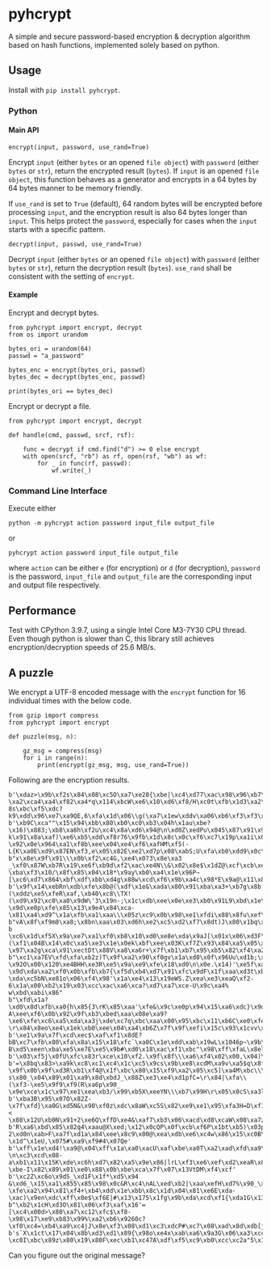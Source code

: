 # pyhcrypt

A simple and secure password-based encryption & decryption algorithm based on hash functions, implemented solely based on python.

## Usage

Install with `pip install pyhcrypt`.

### Python

#### Main API

`encrypt(input, password, use_rand=True)`

Encrypt `input` (either `bytes` or an opened `file object`) with `password` (either `bytes` or `str`), return the encrypted result (`bytes`). If `input` is an opened `file object`, this function behaves as a generator and encrypts in a 64 bytes by 64 bytes manner to be memory friendly.

If `use_rand` is set to `True` (default), 64 random bytes will be encrypted before processing `input`, and the encryption result is also 64 bytes longer than `input`. This helps protect the `password`, especially for cases when the `input` starts with a specific pattern.

`decrypt(input, passwd, use_rand=True)`

Decrypt `input` (either `bytes` or an opened `file object`) with `password` (either `bytes` or `str`), return the decryption result (`bytes`). `use_rand` shall be consistent with the setting of `encrypt`.

#### Example

Encrypt and decrypt bytes.

```
from pyhcrypt import encrypt, decrypt
from os import urandom

bytes_ori = urandom(64)
passwd = "a_password"

bytes_enc = encrypt(bytes_ori, passwd)
bytes_dec = decrypt(bytes_enc, passwd)

print(bytes_ori == bytes_dec)
```

Encrypt or decrypt a file.

```
from pyhcrypt import encrypt, decrypt

def handle(cmd, passwd, srcf, rsf):

	func = decrypt if cmd.find("d") >= 0 else encrypt
	with open(srcf, "rb") as rf, open(rsf, "wb") as wf:
		for _ in func(rf, passwd):
			wf.write(_)
```

### Command Line Interface

Execute either

`python -m pyhcrypt action password input_file output_file`

or

`pyhcrypt action password input_file output_file`

where `action` can be either `e` (for encryption) or `d` (for decryption), `password` is the password, `input_file` and `output_file` are the corresponding input and output file respectively.

## Performance

Test with CPython 3.9.7, using a single Intel Core M3-7Y30 CPU thread. Even though python is slower than C, this library still achieves encryption/decryption speeds of 25.6 MB/s.

## A puzzle

We encrypt a UTF-8 encoded message with the `encrypt` function for 16 individual times with the below code.

```
from gzip import compress
from pyhcrypt import encrypt

def puzzle(msg, n):

	gz_msg = compress(msg)
	for i in range(n):
		print(encrypt(gz_msg, msg, use_rand=True))
```

Following are the encryption results.

```
b'\xdaz>\x9b\xf2s\x84\x08\xc5O\xa7\xe28{\xbe|\xc4\xd77\xac\x98\x96\xb7\xb9\xf8\xcc@\x94\x1b\x06\xbb\xae\x84\xbc\x9e\xcaN\xd6\xc4\xc9\xca\x07 \xa2\xca4\xa4\xf82\xa4*q\x114\xbcW\xe6\x10\xd6\xf8/H\xc0t\xfb\x1d3\xa2\x9d\xa9H\n\xbf\xf8\x90{\x0f\xf3/b|\xe9\x9b\x95\xbd\xb2\x11Ri$)7\xb4\xd8\xdc\x0e+\x9fL<\x1cH\xb4\x01;\x03\xfb{\x1bj\x00gC\xd3\x91\xb4\xd4M\x85\xc72P\x9aI\x86\tlV\xd7\x0e["\xea\xef\xfb\xe5\x8fl 8s\xbc\xf5\xdc?k9\xdd\x96\xe7\xa9QE,6\xfa\x1d\x06\\g(\xa7\x1ew\xddv\xa06\xb6\xf3\xf3\xf2\xbb\x9a@\x0c\x0c\xe9\xaf\xb1;\xed'
b'\xb9C\xca""\x15\x94\xbb\x80\xb0\xc0\xb3\x04h\x1au\xbe?\x16)\x883;\xb8\xa8h\xf2u\xc4\x8a\xd6\x94@\n\xd0Z\xedPu\x045\x87\x91\x9eO\x8c\xb7\xf3O9\xdcW\xeay\x84d\x91v\xeb\x99\xea\x10f\xcd\xc7 k\x91\x8a\xaf)\xe6\xb5\xdd\xf8r76\x9fb\x1d\x8c\x0c\xf6\xc7\x19p\xa1i\x03NA=\xd2&\xff>1a\xf6\x18Wx>p\xf4\xf06=L\xadg\xb5\xfe\x08T,c6]\xf0\x8er_-\x92\x0e\x964\xa1\xf8b\xee\x04\xe4\xf6\xafHM\xf5(-L{K\xa0E\xd9\x87EN\xf3,e\x05\x82E\xe2\xd7p\x08\xabS;U\xfa\xb0\xdd9\x0c\x86D\xb3\xec_\xec\xe1\x15pj.\xe9'
b"x\x8e\x9f\x91\\\x0b\xf2\xc4G,\xe4\x073\x8e\xa3 _\xf0\x87W\xb7R\x19\xe6f\xb9d\xf2\xac\xe4N\\&\x02\x8e$\x1dZ@\xcf\xcb\xe7\xccd\xe8\xcb\x88\x10\xd5v\x08\xa2/\xd2\xf5y\x18_Sz)\xdc>^NM\x92'd\x1c\xb8\xa3|\x00e\xa5\x1fe\xf5\xef,!\xaf2+\xc1\xfcL\xd7_\xd2/\x93\xa3@3|\x0c\xa1\xec\xde\xae\x18\xefY\xabcF\xb9z4 \xba\xf3\x10/\x8f\x85\x04\x18*\x9ay\xb0\xa4\x1e\x96P~[\xc6\xd7\x864\xbf\xdf\xbb\xd4g\x88w\xcd\xf6\x9b\xa4c\x98*E\x9a@\x11\x84p\x1f\x9f\xfb<^g7v\x9c\xd96\x0e\xf6J\x01\x93Ou\xb8\t\x15\xcd\xe9\xed<\x99y\xdc"
b'\x9f\x14\xebRn\xdb\xfe\x8b@(\xdf\x1e&\xada\x80\x91\xba\xa3+\xb7g\x8b!\xe0$\xe3\xd3\xa2\x12c6\x04h\xd6\x03\x83\x89\xb0\xf5;(\xddz\xe5\xfeR\xaf,\xb40\xc8\\TX!(\xd9\x92\xc0\xa0\x9dW\'3\x19n-;\x1c\xdb\xee\x0e\xe3\xb0\x91L9\xbd\x1e\xef\xe9\xb3\xc5\xb6+\xf1\xd26&\xceK\xaa\xa4l\x9e^\xb3!\x0f\x91N,\xb0\x11b"\x85\xc0\xd3\x136xU\x8c\'X\xc5+\xef\xb0~\xc0\xc1\xa3\xe1g/\xb7q\x99M?\x9d\xe0p\xfe\x85\x13\x9e4\x84\xca-\x81\xa4\xd9^\x1a\xfb\xa1\xaa\\\x05z\xc9\x0b\x98\xe1\xfdi\x88\x8fu\xef\xea\xf5\xef\x8f\xf7\xf5bf\x9f\x14\x98r\x8f\xe0\xa4P\xe8'
b"vA\x8f\xf9m8\xa8;\x8bn\xaa\x03\xd6h\xe2\xc5\xd2\xf7\x8dt)J\x80\x1bq\xc2GC\xdfa\xdf\x81\xea\xc5'\xdfU\xf7i\x1f:-b \xc6\x1d\xf5X\x9a\xe7\xa1\xf0\xb8\x10\xd0\xe8e\xda\x9aJ[\x01x\x06\xd3F\xb5\n\xca\xf7\x85uV\xb1*(\xf1\x04B\x14\x0c\xa5\xe3\x1e\x0ek\xbf\xee\x03K\xf7Z\x93\x84\xa5\x05\xd0\xd89\x8e\x18K\x01X\x8b\x8f\xf3f\xad\xb6\xaf\xf9O\x7f\x91\x8f@\xd6!\xd2&J\x01\x00h\xe7\xe7\xf2\x8dS\xa6|\x01_s5X\xb5\xa0\t\xfa<\xb4\xf9\xac\xa0\x8f?\x97\xa2g\xca\x91\xectDt\x88V\xa8\xa6r+\x7f\xb1\xb7\x95\xb5\x82\xf4\xa2\xe2\xa6\x1e\xdf7\xed\x15\xc2\xca;\x87"
b"\xc1\xa7EV\xfd\xfa\xb2z)T\x9f\xa2\x90\xf0gv\x1a\xd0\x0f\x96Uu\xd1b;\xfc\xe7\xd3dlu\xb0\x90\xab\xfd\xb5$\x0f\xe0\x80vK\x95\xb0\x80\x9a\xf5\xd2\xfc\xf6\xf5!7/7\x1bp[C-?\x92O\x00\x120\xe4BHH\xe3R\xe5\x9a\xe9\xfe\x18\xd0\n\x0e.\x14)'\xe5f\xaa\xa6\xb6\x08\xc6B6\xfb\x82?\x9d\xda\xa2\xf0\x0b\xfb\xb7{\xf5d\xb4\xd7\x91\xfc\x9dF\x1f\xaa\xd3t\xb3\x8c5\x93o\x9e\xad\xd3}@\xb7\xd1\xcc\xc9?\xda\xc5bN\xe81o\x06\xf4\x98'\x1a\xe4\x13\x19eWS.Z\xea\xe3\xeaQ\xf2-6\x1a\x00\xb2\x19\x03\xcc\xac\xa6\xca?\xd7\xa7\xce-U\x9c\xa4% w\xbd\xabi\x86"
b"\xfd\x1a?\xd0\x8d\xfb\xa0{h\x85{3\rK\x85\xaa'\xfe&\x9c\xe0p\x94\x15\xa6\xdc}\x9d\x18\x08i\x84s\xf8\x0c{\xe3\xd1\xdb=\x11g\x8e\x95\xa1\xe2,p\xf3Q\xc6\xfd\xae\xb5\x90&3\xcf\xe8\xb3\x04\xe8z\xd5\x91\xfb9\rTj\xb0\xf5 A\xee\xf6\x0b\x92\x9f\xb3\xbed\xaa\x08e\xa9?\xe6\xfe\xc6\xa5\xda\xa3j\xde\xc7q\xbc\xaa\x00\x95\xbc\x11\xb6C\xe0\xfeg\xd7'\xe6\xaa\xa7\xa2\x9a\xdf\xc5\xf0\xe2Q\xb3\x89\x0fn\x98?\r\x84\x8eo\xe4\x1ek\xb0\xee\x04\xa4\xb6Z\x7f\x9f\xefi\x15c\x93\x1cvv\xfc)\xed*\xa5\x0fN65\xccO\x15wP'\x8a\xbb(\xdb\x15t\x03\x17\xbc\x9aT\x93\xd8\x05\xec\x82\xa6\x07"
b'\xe1\x9a\x7f\xcd\xec$\xaf\xf1\x8dE?bB\xc7\xfb\x80\xfa\x8a\x15\x18\xfc`\xa0C\x1e\xdd\xab\x19wL\x1046p~\x9b\xd1f\xde\xea\x01n\'\xfc=\xaa\xbdJ\xa2<y\xfcyU\xd2\x8e\xc5\x19\xe2;\x84\xd2\xad\xcc<\x96\xec:\xc7\xf0\x0cA\xa9\xc7\x1fM\x15\xeb\xb6\x92\x10\x98Fz\x8fi~\xb1\xcb\x9f\x1d\xd5R\x8f\xdela\xe1G5\xd24\xe7\xfa\xb9\xef B\xd5\xeen\xba\xe5\xe7E\xe5\x9b#\xd0\x18\xac\xf1\xbc"\x98\xff\xfaL\x8elG\xf3V\x1b\xd4\xbbu\xc2\xd7\x01V\xa1\x0e/C\xfaH\xad\x1cS\x10a\xff\xaa\x06\xe1=d!\xdc\x82\n9\xf2\xd0\x03\xb6\xfb]\xa3\xf2\xec\x9e8\x89U\x9fWr\xff\x87\xf6'
b'\x03\xf5j\x0fU\xfc\x83r\xce\x10\xf2.\x9f\x8f\\\xa6\xf4\x02\x00,\x04)\xdcR\x1d\xb95\xbe\x03\x144+\xb0\xa1\xa9\xd0\x10\xa9{\xad\x01)/\xd8f\xc5\xc3GZ\x0c\xb0D\xae\xfb\xbc\x1b0"h\xe6\xd1\xc1\x8a+\x99/\xdbY\xe7S\xf2\xc7"s\xec\x8d\xb6\xc9\x9b\x0f\xa31b\xe8\xc5\xef\x07\x12v\xf6[\xb44q\xe0j\x1d\xb0\x8a\x9dn\xeb:\xcb|\xfe\xd3\x8a\x00\xb7;\xdd\xe4\xd7\xaf\x9b\xdc\x95\xf1\x8bHx\xfe\xd3@\xbe\x92\x18\x0c[\x94\xea\'\xaf:\xe9\xcf\xd2\x0c@\xe4qH\x97\x07\x05D\xc7k\x07`\xe8\th\xcd\x02c\x1cG\xd8N\x8fL\xc26>s+\xfe\x03\x8b\xa8$ttu\xe3\xe2\x82\xb7\x8b\x08'
b'=\x8bq\x83>\xa9k\xc8\xc1\xc4\x1c\xc5\x9cs\x9b\xe8\xcdM\xa9v\xa5$q\x8fR\xe9\x12<\xb9e{\x1a\xe7J*\xa0\xc7@>\xc9\xaeg^m\xf2\xdd.\xae\xfa\x87\x80\x8a\x96\xd3?\x9f\x0b\x9f\xd3R\xb1\xf4@\x1f\xbc\x80\x15\xf9\xa2\x05\xc5]\xa4M\xbc\\\xd1\x85\x8c\xc6\xd2EVXW?s\x80_\x04\x89\x01\xa9\x8d\xbdJ_\x88Z\xe3\xe4\xd1pfC=\r\x84|\xfa\\(\xf3-\xe5\x9f9\xf9(R\xa6p\x90_ \x9e\xce\x1c\x97\xe1\xea\xb3/\x99\xb5X\xeeYN\\\xb7\x99H\r\x05\x0cS\xa3l\x9a\\:F\xe2\xe3\x07\xc5H\x1f\xd167pd\xe2\x9b\x85\xd1\xca|O\xe0\x0e\x8eV\x04O\x87\xd1\xd9V\x08'
b'\xba3B\x95\x07O\x82Z-\x7f\xfd}\xa0G\xd5N&\x90\xf0z\xdc\x8aW\xc5S\x82\xe9\xe1\x95\xfa3H=D\xf1\x0f\x17\x10t\x1dr\x08B\xf7.\x89\xac\xa5\\\xa9\xb5dR<\\3W\x96,6d.\x84\xbbT\x89l\xdf\x96\x04\xebc\xe4\xaa\x1a\x80W\xf1\xed\xfc\x19\x03`\x9b\xb5,6[\x96s;\xf2k\xe5\xbe\x047\x90l\x80\xa4\xc3.\x0b\xdci\x89\xad\xf0\xe3\x1bf\xa9\xcdI*< \x88\x12U\xb0N\x91+2\xe6Q\xffD\xe4&\xaf7\xb3\x06\xacd\xd8\xcaW\x08\xa7z\x8b3\x18\x9c\x81ieO\xb5\xeb\xfe\x7f\xee\xb9\xbei\xa9g\xe3\xdca\xa4*\xeb\xc3\x91\x14\xadCW\xa2\xb1l\xd8\xa8\x13\xc8\xfe'
b'R\xa6\xbd\x85\x82q4\xaau@X\xed;\x12\x0cQP\x0f\xcb\xf6P\x1bt\xb5)\x03p"Vh\xf5\xfe\x0c\xa3\x981\xcf\x8e\\1\xaeG\xf0P\xb9\xd6\xf5\xad$!\x10\xf1\xe0\x9d\xa7\xc1\xf0\xb3\xcdD\xf6\xc6sz\xc2\xa5i\x976.F\xf7?2\xd0n\xab>F\xa7f\xd1a\x84\xee\x8c9\x00@\xea\xdb\xe6\xc4w\x86\x15\xc0B\xd1\xc2\xe2\x0c7\xa0\xc7\xdb\xaeZ\xdbL\xeb<\xb1T\x97n\xd9\x89B\x12tf\x85\x08`*n\x12l\xea\xaesY\xa8\xee\xf9`\xca\xd9\xac\xb4\x11\xda\x8c\xb4\xad\xfd\x06:^\xf6^\xb9\xffY\x9b\xba\x9f\xb0M\xff\x07y\xc9\xaa\x85 \x1d^\x1eU,\x075#\xa9\xf9#4\x07Qe'
b'\xff\x1e\xd4!\xa9@\x04\xff\x1a\xa0\xacU\xaf\xbe\xa0T\xa2\xad\xfd\xa9\xb9\xe9hix\xc7\x18\x98E\xe9\xccD\xc1a\x05\xa2\xf8\x1e/\xa1\xb36EN\xe2\x15dN\x05\xb2\xe7\x84C\xaa\xa2\xd0\xec\xb4\xee6\x0eg\xfa|\xab}\xda\xcd\xfc\x9e\xd1\xf9V:e\xe8\xf6(\x95\xf4N?\n\xc3\xcd\x08-a\xb1\x11\x15K\xde\xc6h\xd7\x82\xa5\x9e\x86|lrL\xf3\xe6\xef\xd2\xeaR\x813S\xe3a8\x07K\x02;\x8c\x18:\xe3\xc9\xd6\x12\xe4\xc30\xa8E\x02O(J7\t\x816o\x8d\x00\xc5\xf1b\xc7iZ\x17\xbd~s\xb7}\xa6\x0e>o+j \xbe-I\x82\x89\x01\xe0\x88\x0b\xbe\xca\x7f\x07\x13VtDM\xf4\xcf'
b'\xc2Z\xc6o\x9dS_\xd1F\x1f*\xd5\x94 &\xd6_\x15\xa1\x855\x85\x98\x0c&R\xc4\nAL\xed\xb2|\xaa\xefH\xd7%\x90_\x99Cg\xbcc\xc8J/tJ\x96P\xf2y\xf3\xe82\xe3kl)h\xaf\xcf\xd6\xe0\x85\x0b~|\xac\xc8\xfb\xd1\x9a\xb1\\\x94\xc8\x81\n\x909\xe2,\xc6\xeaH\x9a\xac#\xc18"@\xf9\x10\xe7\tQ\x96\xf2#K\xa7\x86-\xfe\xa2\x94\x81\xf4+\xb4\xdd\x1e\xbb\x8c\x1d\x04\x81\xe6E\xda-\xac)\x9en\xdc\xff\x0e$\xf6E|#\x13\x175\x1fg\x9b\xda\xcd\xf1{\xda1G\x13\xf6>R\x1b\xd9<"U\xbe\xdf\x17\xdd\xbd\x88\xc4\rF\x95\xffJ\x82\xb36\xa8\x8bl\xfft\x84\xbc\x8a'
b"\xb2\x1cH\xd3O\x81\x06\xf3\xaf\x16'=[\xc4\x00d>\x80\xa7\xc12\xfc$\xf8-\x98\x17\xe9\xb83\x99%\xa2\xb6\x9260c?\xf0\xc4=\xb4\xa9\xc4jJ\x8e\xf3\x08\xd1\xc3\xdcP#\xc7\x08\xad\x8d\xdb[j\x8f\x9a<}\xae\xb6\xfe\x07\xc2\xbc\x0b:\x98\xae\x1b,\xb2\x9a6\xd1\x842_,^,D\x0bE&\xd3\xee\xae\xe9Os\xc5\x8b0c\xad\xef\x12\xd0\x8a\xcb\xcb\xf0\xffA\x1f\xcb\x80F\xb1\xd9\x94\x9e\xe9\x92,N\xcd'\xc4Y\x9f\x94\x1c\r\xe20\xdcS\x9d\\\xc1\x0b\x8c{l3\x18wM\xe6\x03\x8d\xf8\x86\xc4\x07;e!\x1e\x13\x92\x13A\xe7\xb9Ia\xef\x0e\xa6~\x86\xb4\xa6\xa1\x96\xa3fKm6W\xf3"
b's`X\x1ct\x17\x04\x8b\xd3\xd1\x89{\x98o\xe4x\xab\xa6\x9a3G\x06\xa3\xcc\x87Sc\xb3W\x0f\xd3g\xd6\xc4\xbc\xa5;\xae\x0e1s\xe9\xc5\xe8\xd9\xa88\xfd\x11\xe9\\TEW]\xfe9N9\xde\x96\x0eI\xe8\x0b\xaa\x0b\xdb\xe6\xa8w\xe1\x1dctI;H_-\xc0I\xbc\x89z\x80\x19\x80F\xec\xb1\xc47A\xdf\xf5\xc9\xb0\xcc\xc2a"5\x1e]\x16wS\x8f\x83gC\x87\xd6+&\xc4\x8eQ\x87!8\xda^\xe9\x95zO\xde\xc4\xad\xbe$\x18\x1b\xfb\xf7_\x82\xe7.\x9eP!@AG\x1c\xb6\xef6v\xb6\x0f\x7fi\xa9\x01\xfeW,3\x8a]y!\xa9&\x0f\xca\xe9l\x14==;0w7\xf6\x90\x98'
```

Can you figure out the original message?
